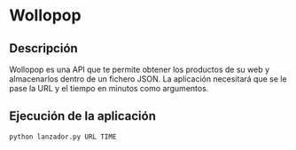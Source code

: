 # Wollopop

## Descripción
Wollopop es una API que te permite obtener los productos de su web y almacenarlos dentro de un fichero JSON.
La aplicación necesitará que se le pase la URL y el tiempo en minutos como argumentos.

## Ejecución de la aplicación
```console
python lanzador.py URL TIME
```

